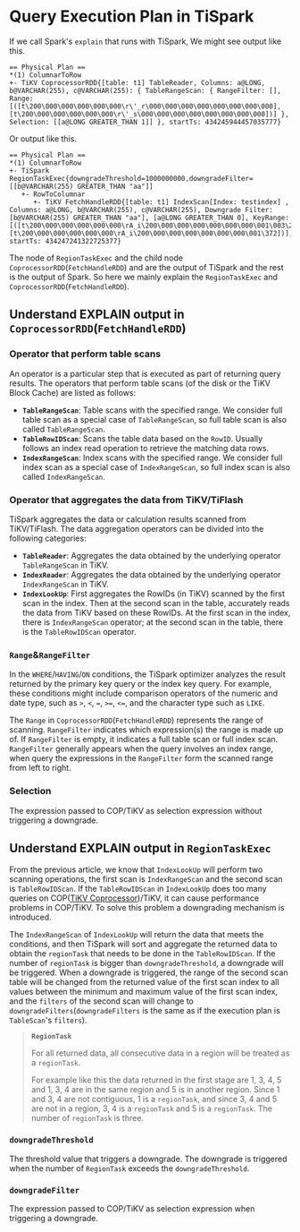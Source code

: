 #  Query Execution Plan in TiSpark

If we call Spark's `explain` that runs with TiSpark,  We might see output like this.

```text
== Physical Plan ==
*(1) ColumnarToRow
+- TiKV CoprocessorRDD{[table: t1] TableReader, Columns: a@LONG, b@VARCHAR(255), c@VARCHAR(255): { TableRangeScan: { RangeFilter: [], Range: [([t\200\000\000\000\000\000\r\'_r\000\000\000\000\000\000\000\000], [t\200\000\000\000\000\000\r\'_s\000\000\000\000\000\000\000\000])] }, Selection: [[a@LONG GREATER_THAN 1]] }, startTs: 434245944457035777}
```

Or output like this.

```text
== Physical Plan ==
*(1) ColumnarToRow
+- TiSpark RegionTaskExec{downgradeThreshold=1000000000,downgradeFilter=[[b@VARCHAR(255) GREATER_THAN "aa"]]
   +- RowToColumnar
      +- TiKV FetchHandleRDD{[table: t1] IndexScan[Index: testindex] , Columns: a@LONG, b@VARCHAR(255), c@VARCHAR(255), Downgrade Filter: [b@VARCHAR(255) GREATER_THAN "aa"], [a@LONG GREATER_THAN 0], KeyRange: [([t\200\000\000\000\000\000\rA_i\200\000\000\000\000\000\000\001\003\200\000\000\000\000\000\000\001], [t\200\000\000\000\000\000\rA_i\200\000\000\000\000\000\000\001\372])], startTs: 434247241322725377}
```

The node of `RegionTaskExec` and the child node `CoprocessorRDD`(`FetchHandleRDD`) and are the output of TiSpark and the rest is the output of Spark. So here we mainly explain the `RegionTaskExec` and `CoprocessorRDD`(`FetchHandleRDD`).

## Understand EXPLAIN output in `CoprocessorRDD`(`FetchHandleRDD`)

### Operator that perform table scans

An operator is a particular step that is executed as part of returning query results. The operators that perform table scans (of the disk or the TiKV Block Cache) are listed as follows:

* **`TableRangeScan`**: Table scans with the specified range. We consider full table scan as a special case of `TableRangeScan`, so full table scan is also called `TableRangeScan`.
* **`TableRowIDScan`**: Scans the table data based on the `RowID`. Usually follows an index read operation to retrieve the matching data rows.
* **`IndexRangeScan`**: Index scans with the specified range. We consider full index scan as a special case of `IndexRangeScan`, so full index scan is also called `IndexRangeScan`.

### Operator that aggregates the data from TiKV/TiFlash

TiSpark aggregates the data or calculation results scanned from TiKV/TiFlash. The data aggregation operators can be divided into the following categories:

- **`TableReader`**: Aggregates the data obtained by the underlying operator `TableRangeScan` in TiKV.
- **`IndexReader`**: Aggregates the data obtained by the underlying operator `IndexRangeScan` in TiKV.
- **`IndexLookUp`**: First aggregates the RowIDs (in TiKV) scanned by the first scan in the index. Then at the second scan in the table, accurately reads the data from TiKV based on these RowIDs. At the first scan in the index, there is  `IndexRangeScan` operator; at the second scan in the table, there is the `TableRowIDScan` operator.

### `Range`&`RangeFilter`

In the `WHERE`/`HAVING`/`ON` conditions, the TiSpark optimizer analyzes the result returned by the primary key query or the index key query. For example, these conditions might include comparison operators of the numeric and date type, such as `>`, `<`, `=`, `>=`, `<=`, and the character type such as `LIKE`.

The `Range` in `CoprocessorRDD`(`FetchHandleRDD`) represents the range of scanning. `RangeFilter` indicates which expression(s) the range is made up of. If `RangeFilter` is empty, it indicates a full table scan or full index scan. `RangeFilter` generally appears when the query involves an index range, when query the expressions in the `RangeFilter` form the scanned range from left to right.

### Selection

The expression passed to COP/TiKV as selection expression without triggering a downgrade.

## Understand EXPLAIN output in `RegionTaskExec`

From the previous article, we know that `IndexLookUp` will perform two scanning operations, the first scan is `IndexRangeScan` and the second scan is `TableRowIDScan`. If the `TableRowIDScan` in `IndexLookUp` does too many queries on COP([TiKV Coprocessor](https://docs.pingcap.com/tidb/stable/tikv-overview#tikv-coprocessor))/TiKV, it can cause performance problems in COP/TiKV. To solve this problem a downgrading mechanism is introduced.

The `IndexRangeScan` of `IndexLookUp` will return the data that meets the conditions, and then TiSpark will sort and aggregate the returned data to obtain the `regionTask` that needs to be done in the `TableRowIDScan`. If the number of `regionTask` is bigger than `downgradeThreshold`, a downgrade will be triggered. When a downgrade is triggered, the range of the second scan table will be changed from the returned value of the first scan index to all values between the minimum and maximum value of the first scan index, and the `filters` of the second scan will change to `downgradeFilters`(`downgradeFilters` is the same as if the execution plan is `TableScan`'s `filters`).

> **`RegionTask`**
>
> For all returned data, all consecutive data in a region will be treated as a `regionTask`.
>
> For example like this the data returned in the first stage are 1, 3, 4, 5 and 1, 3, 4 are in the same region and 5 is in another region. Since 1 and 3, 4 are not contiguous, 1 is a `regionTask`, and since 3, 4 and 5 are not in a region, 3, 4 is a `regionTask` and 5 is a `regionTask`. The number of `regionTask`  is three.

### `downgradeThreshold`

The threshold value that triggers a downgrade. The downgrade is triggered when the number of `RegionTask` exceeds the `downgradeThreshold`.

### `downgradeFilter`

The expression passed to COP/TiKV as selection expression when triggering a downgrade.

